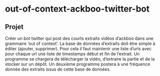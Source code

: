 # out-of-context-ackboo-twitter-bot

## Projet

Créer un bot twitter qui post des courts extraits vidéos d’ackboo dans une grammaire ‘out of context’. La base de données d’extraits doit être simple à éditer (ajouter, supprimer). Pour cela il faut maintenir une liste d’urls avec pour chaque url une liste de timestamps début et fin de l’extrait. Un programme se chargera de télécharger la vidéo, d’extraire la partie et de la stocker sur un dépôt. Un deuxième programme postera à une fréquence donnée des extraits issus de cette base de données.
